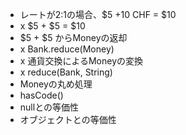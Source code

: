 * レートが2:1の場合、$5 +10 CHF = $10
* x $5 + $5 = $10
* $5 + $5 からMoneyの返却
* x Bank.reduce(Money)
* x 通貨交換によるMoneyの変換
* x reduce(Bank, String)
* Moneyの丸め処理
* hasCode()
* nullとの等価性
* オブジェクトとの等価性
